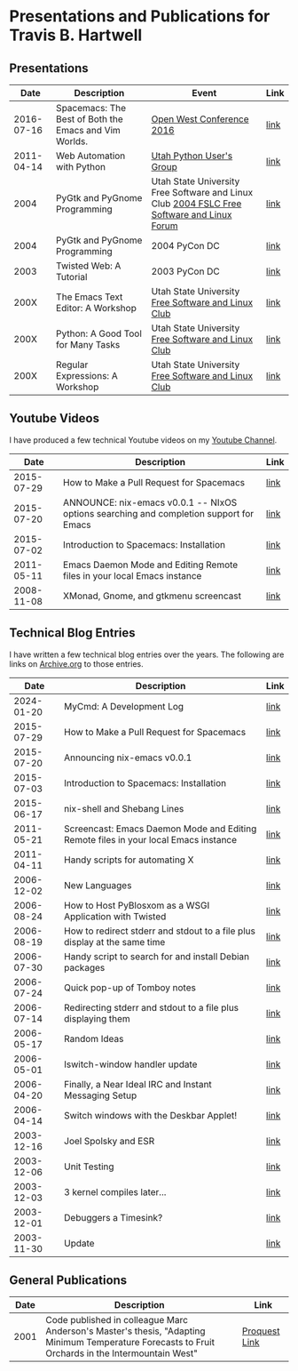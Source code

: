 # Presentations and Publications for Travis B. Hartwell

## Presentations

| Date       | Description                                           | Event                                                                                                                                                                       | Link                                       |
|------------|-------------------------------------------------------|-----------------------------------------------------------------------------------------------------------------------------------------------------------------------------|--------------------------------------------|
| 2016-07-16 | Spacemacs: The Best of Both the Emacs and Vim Worlds. | [Open West Conference 2016](https://web.archive.org/web/20190420031712/https://openwest.org/past/2016/index.html)                                                           | [link](2016-07-16_open-west-spacemacs/)    |
| 2011-04-14 | Web Automation with Python                            | [Utah Python User's Group](https://utahpython.org/)                                                                                                                         | [link](2011-04-14_utpy-web-automation/)    |
| 2004       | PyGtk and PyGnome Programming                         | Utah State University Free Software and Linux Club [2004 FSLC Free Software and Linux Forum](https://web.archive.org/web/20040624070545/http://www.fslc.usu.edu/forum2004/) | [link](2004-pygnome-and-pygtk-programming) |
| 2004       | PyGtk and PyGnome Programming                         | 2004 PyCon DC                                                                                                                                                               | [link](2004-pygnome-and-pygtk-programming) |
| 2003       | Twisted Web: A Tutorial                               | 2003 PyCon DC                                                                                                                                                               | [link](2003-twisted-web-tutorial)          |
| 200X       | The Emacs Text Editor: A Workshop                     | Utah State University [Free Software and Linux Club](https://web.archive.org/web/20040624070545/http://www.fslc.usu.edu/)                                                   | [link](200X-fslc)                          |
| 200X       | Python: A Good Tool for Many Tasks                    | Utah State University [Free Software and Linux Club](https://web.archive.org/web/20040624070545/http://www.fslc.usu.edu/)                                                   | [link](200X-fslc)                          |
| 200X       | Regular Expressions: A Workshop                       | Utah State University [Free Software and Linux Club](https://web.archive.org/web/20040624070545/http://www.fslc.usu.edu/)                                                   | [link](200X-fslc)                          |


## Youtube Videos

I have produced a few technical Youtube videos on my [Youtube Channel](https://www.youtube.com/@TravisBHartwell).

| Date       | Description                                                                            | Link                                                |
|------------|----------------------------------------------------------------------------------------|-----------------------------------------------------|
| 2015-07-29 | How to Make a Pull Request for Spacemacs                                               | [link](https://www.youtube.com/watch?v=pWzJ6IGXwmk) |
| 2015-07-20 | ANNOUNCE: nix-emacs v0.0.1 -- NIxOS options searching and completion support for Emacs | [link](https://www.youtube.com/watch?v=4FZl_a7YQIA) |
| 2015-07-02 | Introduction to Spacemacs: Installation                                                | [link](https://www.youtube.com/watch?v=xFp9Jahs8Ng) |
| 2011-05-11 | Emacs Daemon Mode and Editing Remote files in your local Emacs instance                | [link](https://www.youtube.com/watch?v=5OktfMn8PAE) |
| 2008-11-08 | XMonad, Gnome, and gtkmenu screencast                                                  | [link](https://www.youtube.com/watch?v=jIpu4hQgM1E) |

## Technical Blog Entries

I have written a few technical blog entries over the years. The following are links on [Archive.org](https://archive.org) to those entries.

| Date       | Description                                                                         | Link                                                                                                                                           |
|------------|-------------------------------------------------------------------------------------|------------------------------------------------------------------------------------------------------------------------------------------------|
| 2024-01-20 | MyCmd: A Development Log                                                            | [link](https://iam.travishartwell.net/mycmd/blog/2024-01-20-mycmd/)                                                                            |
| 2015-07-29 | How to Make a Pull Request for Spacemacs                                            | [link](https://web.archive.org/web/20230318055153/http://iam.travishartwell.net/2015/07/29/how-to-make-a-pr-for-spacemacs/)                    |
| 2015-07-20 | Announcing nix-emacs v0.0.1                                                         | [link](https://web.archive.org/web/20240519091202/http://iam.travishartwell.net/2015/07/20/announce-nix-emacs/)                                |
| 2015-07-03 | Introduction to Spacemacs: Installation                                             | [link](https://web.archive.org/web/20230318055153/http://iam.travishartwell.net/2015/07/03/introduction-to-spacemacs-installation-screencast/) |
| 2015-06-17 | nix-shell and Shebang Lines                                                         | [link](https://web.archive.org/web/20240313213806/http://iam.travishartwell.net/2015/06/17/nix-shell-shebang/)                                 |
| 2011-05-21 | Screencast: Emacs Daemon Mode and Editing Remote files in your local Emacs instance | [link](https://web.archive.org/web/20130526132055/http://the.softwaretoolsmith.com/screencast-emacs-daemon-mode-and-editing-remo)              |
| 2011-04-11 | Handy scripts for automating X                                                      | [link](https://web.archive.org/web/20130526132515/http://the.softwaretoolsmith.com/handy-scripts-for-automating-x)                             |
| 2006-12-02 | New Languages                                                                       | [link](https://web.archive.org/web/20081009042922/http://www.travishartwell.net/blog/2006/12/02_1144)                                          |
| 2006-08-24 | How to Host PyBlosxom as a WSGI Application with Twisted                            | [link](https://web.archive.org/web/20100126153701/http://www.travishartwell.net/blog/2006/08/24_2343)                                          |
| 2006-08-19 | How to redirect stderr and stdout to a file plus display at the same time           | [link](https://web.archive.org/web/20090810022316/http://www.travishartwell.net/blog/2006/08/19_2220)                                          |
| 2006-07-30 | Handy script to search for and install Debian packages                              | [link](https://web.archive.org/web/20081009042911/http://www.travishartwell.net/blog/2006/07/30_1616)                                          |
| 2006-07-24 | Quick pop-up of Tomboy notes                                                        | [link](https://web.archive.org/web/20090822175616/http://www.travishartwell.net/blog/2006/07/24_2029)                                          |
| 2006-07-14 | Redirecting stderr and stdout to a file plus displaying them                        | [link](https://web.archive.org/web/20090821033710/http://www.travishartwell.net/blog/2006/07/14_0023)                                          |
| 2006-05-17 | Random Ideas                                                                        | [link](https://web.archive.org/web/20080820083502/http://www.travishartwell.net/blog/2006/05/17_1144)                                          |
| 2006-05-01 | Iswitch-window handler update                                                       | [link](https://web.archive.org/web/20080820083320/http://www.travishartwell.net/blog/2006/05/01_0243)                                          |
| 2006-04-20 | Finally, a Near Ideal IRC and Instant Messaging Setup                               | [link](https://web.archive.org/web/20070107193424/http://www.travishartwell.net/blog/2006/04/20_1810)                                          |
| 2006-04-14 | Switch windows with the Deskbar Applet!                                             | [link](https://web.archive.org/web/20070108043816/http://www.travishartwell.net/blog/2006/04/14_1515)                                          |
| 2003-12-16 | Joel Spolsky and ESR                                                                | [link](https://web.archive.org/web/20080820083426/http://www.travishartwell.net/blog/2003/12/16_0145)                                          |
| 2003-12-06 | Unit Testing                                                                        | [link](https://web.archive.org/web/20080820082323/http://www.travishartwell.net/blog/2003/12/06_0005)                                          |
| 2003-12-03 | 3 kernel compiles later...                                                          | [link](https://web.archive.org/web/20080820083615/http://www.travishartwell.net/blog/2003/12/02_0137)                                          |
| 2003-12-01 | Debuggers a Timesink?                                                               | [link](https://web.archive.org/web/20080820082457/http://www.travishartwell.net/blog/2003/12/01_0004)                                          |
| 2003-11-30 | Update                                                                              | [link](https://web.archive.org/web/20080820082141/http://www.travishartwell.net/blog/2003/11/30_0002)                                          |

## General Publications

| Date | Description                                                                                                                                       | Link                                                                                                                        |
|------|---------------------------------------------------------------------------------------------------------------------------------------------------|-----------------------------------------------------------------------------------------------------------------------------|
| 2001 | Code published in colleague Marc Anderson's Master's thesis, "Adapting Minimum Temperature Forecasts to Fruit Orchards in the Intermountain West" | [Proquest Link](https://www.proquest.com/openview/53776274164dfc8991790dc5d3c0ecb1/1?pq-origsite=gscholar&cbl=18750&diss=y) |
